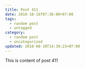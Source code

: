 ```yaml
---
title: Post 411
date: 2018-10-16T07:36:00+07:00
tags:
  - random post
  - untagged
category:
  - random post
  - uncategorized
updated: 2018-08-10T14:39:23+07:00
---
```

This is content of post 411